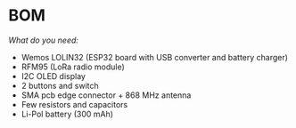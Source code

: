# BOM

*What do you need:*

- Wemos LOLIN32 (ESP32 board with USB converter and battery charger)
- RFM95 (LoRa radio module)
- I2C OLED display
- 2 buttons and switch
- SMA pcb edge connector + 868 MHz antenna 
- Few resistors and capacitors
- Li-Pol battery (300 mAh)
